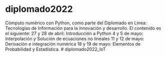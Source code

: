 # diplomado2022
Cómputo numérico con Python, como parte del Diplomado en Línea: Tecnologías de Información para la innovación y desarrollo.  El contenido es el siguiente:  27 y 28 de abril: Introducción a Python 4 y 5 de mayo: Interpolación y Solución de ecuaciones no lineales 11 y 12 de mayo: Derivación e integración numérica 18 y 19 de mayo: Elementos de Probabilidad y Estadística. 
#   d i p l o m a d o 2 0 2 2 _ I o T  
 
